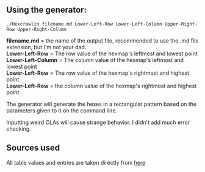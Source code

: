 ## Using the generator:
```
./Hexcrawlin filename.md Lower-Left-Row Lower-Left-Column Upper-Right-Row Upper-Right-Column
```
**filename.md** = the name of the output file, recommended to use the .md file extension, but I'm not your dad.  
**Lower-Left-Row** = The row value of the hexmap's leftmost and lowest point  
**Lower-Left-Column** = The column value of the hexmap's leftmost and lowest point  
**Lower-Left-Row** = The row value of the hexmap's rightmost and highest point  
**Lower-Left-Row** = the column value of the hexmap's rightmost and highest point

The generator will generate the hexes in a rectangular pattern based on the parameters given to it on the command line.  

Inputting weird CLAs will cause strange behavior. I didn't add much error checking.  

## Sources used

All table values and entries are taken directly from [here](https://lukegearing.blot.im/wolves-upon-the-coast-hexfill-procedure)  
